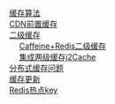 

<!-- 

什么是集群？什么又是负载均衡？你说得清楚吗？ 
https://mp.weixin.qq.com/s/bIpaqo2qQeXfO_vEaq7CNg
京东的热点key探测系统发布，单机 QPS 提升至 37 万 
https://mp.weixin.qq.com/s/UN-lk8KXsbhdF8u09a4GOA

如何优化缓存中百万级并发的KEY 
https://mp.weixin.qq.com/s/Bm3JlCdBF8UdlOjUgKyqow

-->


[缓存算法](/docs/cache/CacheAlgorithm.md)  
[CDN前置缓存](/docs/system/loadBalance/CDN.md)   
[二级缓存](/docs/microService/Redis/doubleCache.md)   
&emsp; [Caffeine+Redis二级缓存](/docs/microService/Redis/Caffeine.md)  
&emsp; [集成两级缓存j2Cache](/docs/microService/Redis/j2Cache.md)  
[分布式缓存问题](/docs/cache/DistributedCache.md)  
[缓存更新](/docs/cache/CacheUpdate.md)  
[Redis热点key](/docs/cache/hotspotKey.md)  


